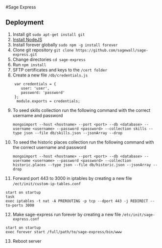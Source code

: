 #Sage Express
## Deployment
1. Install git `sudo apt-get install git`
2. [Install NodeJS](https://nodejs.org/en/download/package-manager/)
3. Install forever globally `sudo npm -g install forever`
4. Clone git repository `git clone https://github.com/sagewall/sage-express.git`
5. Change directories `cd sage-express`
6. Run `npm install`
7. SFTP certificates and keys to the `/cert folder`
8. Create a new file `/db/credentials.js`
```javacript
    var credentials = {
       user: 'user',
       password: 'password'
    };
     module.exports = credentials;
```
9. To seed skills collection run the following command with the correct username and password
    ```
    mongoimport --host <hostname> --port <port> --db <database> --username <username> --password <password> --collection skills --type json --file db/skills.json --jsonArray --drop
    ```
10. To seed the historic places collection run the following command with the correct username and password
    ```
    mongoimport --host <hostname> --port <port> --db <database> --username <username> --password <password> --collection historic.places --type json --file db/historic.json --jsonArray --drop
    ```
11. Forward port 443 to 3000 in iptables by creating a new file `/ect/init/custom-ip-tables.conf`
```
start on startup
task
exec iptables -t nat -A PREROUTING -p tcp --dport 443 -j REDIRECT --to-ports 3000
```
12. Make sage-express run forever by creating a new file `/etc/init/sage-express.conf`
```
start on startup
exec forever start /full/path/to/sage-express/bin/www
```
13. Reboot server